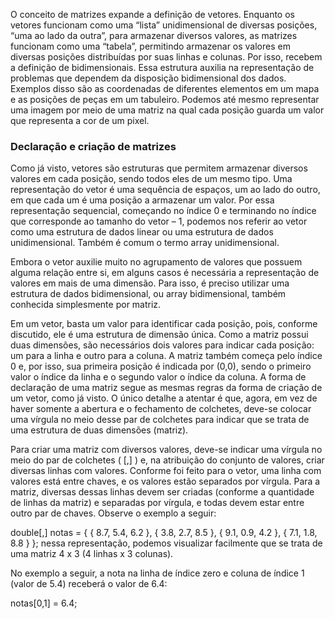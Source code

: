 O conceito de matrizes expande a definição de vetores. Enquanto os vetores funcionam como uma “lista” unidimensional de diversas posições, “uma ao lado da outra”, para armazenar diversos valores, as matrizes funcionam como uma “tabela”, permitindo armazenar os valores em diversas posições distribuídas por suas linhas e colunas. Por isso, recebem a definição de bidimensionais. Essa estrutura auxilia na representação de problemas que dependem da disposição bidimensional dos dados. Exemplos disso são as coordenadas de diferentes elementos em um mapa e as posições de peças em um tabuleiro. Podemos até mesmo representar uma imagem por meio de uma matriz na qual cada posição guarda um valor que representa a cor de um pixel.

### Declaração e criação de matrizes
Como já visto, vetores são estruturas que permitem armazenar diversos valores em cada posição, sendo todos eles de um mesmo tipo. Uma representação do vetor é uma sequência de espaços, um ao lado do outro, em que cada um é uma posição a armazenar um valor. Por essa representação sequencial, começando no índice 0 e terminando no índice que corresponde ao tamanho do vetor – 1, podemos nos referir ao vetor como uma estrutura de dados linear ou uma estrutura de dados unidimensional. Também é comum o termo array unidimensional.

Embora o vetor auxilie muito no agrupamento de valores que possuem alguma relação entre si, em alguns casos é necessária a representação de valores em mais de uma dimensão. Para isso, é preciso utilizar uma estrutura de dados bidimensional, ou array bidimensional, também conhecida simplesmente por matriz.

Em um vetor, basta um valor para identificar cada posição, pois, conforme discutido, ele é uma estrutura de dimensão única. Como a matriz possui duas dimensões, são necessários dois valores para indicar cada posição: um para a linha e outro para a coluna. A matriz também começa pelo índice 0 e, por isso, sua primeira posição é indicada por (0,0), sendo o primeiro valor o índice da linha e o segundo valor o índice da coluna. A forma de declaração de uma matriz segue as mesmas regras da forma de criação de um vetor, como já visto. O único detalhe a atentar é que, agora, em vez de haver somente a abertura e o fechamento de colchetes, deve-se colocar uma vírgula no meio desse par de colchetes para indicar que se trata de uma estrutura de duas dimensões (matriz).

Para criar uma matriz com diversos valores, deve-se indicar uma vírgula no meio do par de colchetes ( [,] ) e, na atribuição do conjunto de valores, criar diversas linhas com valores. Conforme foi feito para o vetor, uma linha com valores está entre chaves, e os valores estão separados por vírgula. Para a matriz, diversas dessas linhas devem ser criadas (conforme a quantidade de linhas da matriz) e separadas por vírgula, e todas devem estar entre outro par de chaves. Observe o exemplo a seguir:

double[,] notas = { { 8.7, 5.4, 6.2 }, { 3.8, 2.7, 8.5 }, { 9.1, 0.9, 4.2 }, { 7.1, 1.8, 8.8 } }; 
nessa representação, podemos visualizar facilmente que se trata de uma matriz 4 x 3 (4 linhas x 3 colunas).

No exemplo a seguir, a nota na linha de índice zero e coluna de índice 1 (valor de 5.4) receberá o valor de 6.4:

notas[0,1] = 6.4;